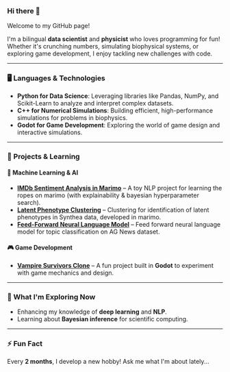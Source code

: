 ### Hi there 👋

Welcome to my GitHub page!

I'm a bilingual **data scientist** and **physicist** who loves programming for fun! Whether it's crunching numbers, simulating biophysical systems, or exploring game development, I enjoy tackling new challenges with code.

---

### 🖥️ Languages & Technologies
- **Python for Data Science**: Leveraging libraries like Pandas, NumPy, and Scikit-Learn to analyze and interpret complex datasets.
- **C++ for Numerical Simulations**: Building efficient, high-performance simulations for problems in biophysics.
- **Godot for Game Development**: Exploring the world of game design and interactive simulations.

---

### 🚀 Projects & Learning
#### 🤖 Machine Learning & AI
- **[IMDb Sentiment Analysis in Marimo](https://github.com/edoardodraetta/sentiment_analysis_marimo)** – A toy NLP project for learning the ropes on marimo (with explainability & bayesian hyperparameter search). 
- **[Latent Phenotype Clustering](https://github.com/edoardodraetta/clustering_marimo)** – Clustering for identification of latent phenotypes in Synthea data, developed in marimo.
- **[Feed-Forward Neural Language Model](https://github.com/edoardodraetta/ffnlm)** – Feed forward neural language model for topic classification on AG News dataset.

#### 🎮 Game Development
- **[Vampire Survivors Clone](https://github.com/edoardodraetta/ninja_survivors)** – A fun project built in **Godot** to experiment with game mechanics and design.
---

### 🌱 What I'm Exploring Now
- Enhancing my knowledge of **deep learning** and **NLP**.
- Learning about **Bayesian inference** for scientific computing.

---

### ⚡ Fun Fact
Every **2 months**, I develop a new hobby! Ask me what I'm about lately...
